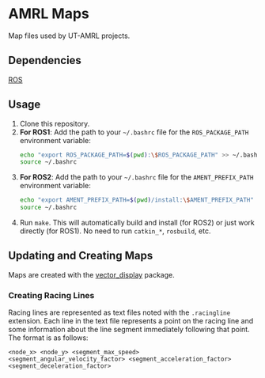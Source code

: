 # AMRL Maps

Map files used by UT-AMRL projects.

## Dependencies

[ROS](http://wiki.ros.org/ROS/Installation)

## Usage

1. Clone this repository.
2. **For ROS1**: Add the path to your `~/.bashrc` file for the `ROS_PACKAGE_PATH` environment variable:
    ```bash
    echo "export ROS_PACKAGE_PATH=$(pwd):\$ROS_PACKAGE_PATH" >> ~/.bashrc
    source ~/.bashrc
    ```
3. **For ROS2**: Add the path to your `~/.bashrc` file for the `AMENT_PREFIX_PATH` environment variable:
    ```bash
    echo "export AMENT_PREFIX_PATH=$(pwd)/install:\$AMENT_PREFIX_PATH" >> ~/.bashrc
    source ~/.bashrc
    ```
4. Run `make`. This will automatically build and install (for ROS2) or just work directly (for ROS1). No need to run `catkin_*`, `rosbuild`, etc.

## Updating and Creating Maps

Maps are created with the [vector_display](https://github.com/ut-amrl/vector_display) package.

### Creating Racing Lines
Racing lines are represented as text files noted with the `.racingline` extension.
Each line in the text file represents a point on the racing line and some information about the line segment immediately following that point.
The format is as follows:
```
<node_x> <node_y> <segment_max_speed> <segment_angular_velocity_factor> <segment_acceleration_factor> <segment_deceleration_factor>
```
